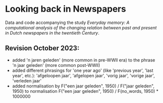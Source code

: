 # Looking back in Newspapers

Data and code accompanying the study *Everyday memory: A computational analysis of the changing relation between past and present in Dutch newspapers in the twentieth Century*.

## Revision October 2023:
* added 'n jaren geleden' (more common in pre-WWII era) to the phrase 'n jaar geleden' (more common post-WWII)
* added different phrasings for 'one year ago' (like 'previous year', 'last year', etc.): 'afgeloopen jaar', 'afgelopen jaar', 'vorig jaar', 'vorige jaar', 'verleden jaar'
* added normalisation by F("een jaar geleden", 1950) / F("jaar geleden", 1950) to normalisation F("een jaar geleden", 1950) / F(no_words, 1950) * 1000000
